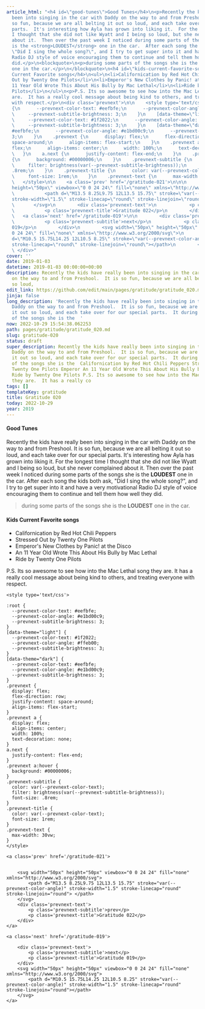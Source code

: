 ```yaml
---
article_html: "<h4 id=\"good-tunes\">Good Tunes</h4>\n<p>Recently the kids have really
  been into singing in the car with Daddy on the way to and from Preshool.  It is
  so fun, because we are all belting it out so loud, and each take over for our special
  parts.  It's interesting how Ayla has grown into liking it.  For the longest time
  I thought that she did not like Wyatt and I being so loud, but she never complained
  about it.  Then over the past week I noticed during some parts of the songs she
  is the <strong>LOUDEST</strong> one in the car.  After each song the kids both ask,
  \"Did I sing the whole song?\", and I try to get super into it and have a very motivational
  Radio DJ style of voice encouraging them to continue and tell them how well they
  did.</p>\n<blockquote>\n<p>during some parts of the songs she is the <strong>LOUDEST</strong>
  one in the car.</p>\n</blockquote>\n<h4 id=\"kids-current-favorite-songs\">Kids
  Current Favorite songs</h4>\n<ul>\n<li>Californication by Red Hot Chili Peppers</li>\n<li>Stressed
  Out by Twenty One Pilots</li>\n<li>Emperor's New Clothes by Panic! at the Disco</li>\n<li>An
  11 Year Old Wrote This About His Bully by Mac Lethal</li>\n<li>Ride by Twenty One
  Pilots</li>\n</ul>\n<p>P.S. Its so awesome to see how into the Mac Lethal song they
  are.  It has a really cool message about being kind to others, and treating everyone
  with respect.</p>\n<div class='prevnext'>\n\n    <style type='text/css'>\n\n    :root
  {\n      --prevnext-color-text: #eefbfe;\n      --prevnext-color-angle: #e1bd00c9;\n
  \     --prevnext-subtitle-brightness: 3;\n    }\n    [data-theme=\"light\"] {\n
  \     --prevnext-color-text: #1f2022;\n      --prevnext-color-angle: #ffeb00;\n
  \     --prevnext-subtitle-brightness: 3;\n    }\n    [data-theme=\"dark\"] {\n      --prevnext-color-text:
  #eefbfe;\n      --prevnext-color-angle: #e1bd00c9;\n      --prevnext-subtitle-brightness:
  3;\n    }\n    .prevnext {\n      display: flex;\n      flex-direction: row;\n      justify-content:
  space-around;\n      align-items: flex-start;\n    }\n    .prevnext a {\n      display:
  flex;\n      align-items: center;\n      width: 100%;\n      text-decoration: none;\n
  \   }\n    a.next {\n      justify-content: flex-end;\n    }\n    .prevnext a:hover
  {\n      background: #00000006;\n    }\n    .prevnext-subtitle {\n      color: var(--prevnext-color-text);\n
  \     filter: brightness(var(--prevnext-subtitle-brightness));\n      font-size:
  .8rem;\n    }\n    .prevnext-title {\n      color: var(--prevnext-color-text);\n
  \     font-size: 1rem;\n    }\n    .prevnext-text {\n      max-width: 30vw;\n    }\n
  \   </style>\n\n    <a class='prev' href='/gratitude-021'>\n\n\n        <svg width=\"50px\"
  height=\"50px\" viewbox=\"0 0 24 24\" fill=\"none\" xmlns=\"http://www.w3.org/2000/svg\">\n
  \           <path d=\"M13.5 8.25L9.75 12L13.5 15.75\" stroke=\"var(--prevnext-color-angle)\"
  stroke-width=\"1.5\" stroke-linecap=\"round\" stroke-linejoin=\"round\"> </path>\n
  \       </svg>\n        <div class='prevnext-text'>\n            <p class='prevnext-subtitle'>prev</p>\n
  \           <p class='prevnext-title'>Gratitude 022</p>\n        </div>\n    </a>\n\n
  \   <a class='next' href='/gratitude-019'>\n\n        <div class='prevnext-text'>\n
  \           <p class='prevnext-subtitle'>next</p>\n            <p class='prevnext-title'>Gratitude
  019</p>\n        </div>\n        <svg width=\"50px\" height=\"50px\" viewbox=\"0
  0 24 24\" fill=\"none\" xmlns=\"http://www.w3.org/2000/svg\">\n            <path
  d=\"M10.5 15.75L14.25 12L10.5 8.25\" stroke=\"var(--prevnext-color-angle)\" stroke-width=\"1.5\"
  stroke-linecap=\"round\" stroke-linejoin=\"round\"></path>\n        </svg>\n    </a>\n
  \ </div>"
cover: ''
date: 2019-01-03
datetime: 2019-01-03 00:00:00+00:00
description: Recently the kids have really been into singing in the car with Daddy
  on the way to and from Preshool.  It is so fun, because we are all belting it out
  so loud,
edit_link: https://github.com/edit/main/pages/gratitude/gratitude_020.md
jinja: false
long_description: 'Recently the kids have really been into singing in the car with
  Daddy on the way to and from Preshool.  It is so fun, because we are all belting
  it out so loud, and each take over for our special parts.  It during some parts
  of the songs she is the  '
now: 2022-10-29 15:54:38.062253
path: pages/gratitude/gratitude_020.md
slug: gratitude-020
status: draft
super_description: Recently the kids have really been into singing in the car with
  Daddy on the way to and from Preshool.  It is so fun, because we are all belting
  it out so loud, and each take over for our special parts.  It during some parts
  of the songs she is the  Californication by Red Hot Chili Peppers Stressed Out by
  Twenty One Pilots Emperor An 11 Year Old Wrote This About His Bully by Mac Lethal
  Ride by Twenty One Pilots P.S. Its so awesome to see how into the Mac Lethal song
  they are.  It has a really co
tags: []
templateKey: gratitude
title: Gratitude 020
today: 2022-10-29
year: 2019
---
```


#### Good Tunes

Recently the kids have really been into singing in the car with Daddy on the way to and from Preshool.  It is so fun, because we are all belting it out so loud, and each take over for our special parts.  It's interesting how Ayla has grown into liking it.  For the longest time I thought that she did not like Wyatt and I being so loud, but she never complained about it.  Then over the past week I noticed during some parts of the songs she is the **LOUDEST** one in the car.  After each song the kids both ask, "Did I sing the whole song?", and I try to get super into it and have a very motivational Radio DJ style of voice encouraging them to continue and tell them how well they did.

>during some parts of the songs she is the **LOUDEST** one in the car.


#### Kids Current Favorite songs

* Californication by Red Hot Chili Peppers
* Stressed Out by Twenty One Pilots
* Emperor's New Clothes by Panic! at the Disco
* An 11 Year Old Wrote This About His Bully by Mac Lethal
* Ride by Twenty One Pilots

P.S. Its so awesome to see how into the Mac Lethal song they are.  It has a really cool message about being kind to others, and treating everyone with respect.
<div class='prevnext'>

    <style type='text/css'>

    :root {
      --prevnext-color-text: #eefbfe;
      --prevnext-color-angle: #e1bd00c9;
      --prevnext-subtitle-brightness: 3;
    }
    [data-theme="light"] {
      --prevnext-color-text: #1f2022;
      --prevnext-color-angle: #ffeb00;
      --prevnext-subtitle-brightness: 3;
    }
    [data-theme="dark"] {
      --prevnext-color-text: #eefbfe;
      --prevnext-color-angle: #e1bd00c9;
      --prevnext-subtitle-brightness: 3;
    }
    .prevnext {
      display: flex;
      flex-direction: row;
      justify-content: space-around;
      align-items: flex-start;
    }
    .prevnext a {
      display: flex;
      align-items: center;
      width: 100%;
      text-decoration: none;
    }
    a.next {
      justify-content: flex-end;
    }
    .prevnext a:hover {
      background: #00000006;
    }
    .prevnext-subtitle {
      color: var(--prevnext-color-text);
      filter: brightness(var(--prevnext-subtitle-brightness));
      font-size: .8rem;
    }
    .prevnext-title {
      color: var(--prevnext-color-text);
      font-size: 1rem;
    }
    .prevnext-text {
      max-width: 30vw;
    }
    </style>
    
    <a class='prev' href='/gratitude-021'>
    

        <svg width="50px" height="50px" viewbox="0 0 24 24" fill="none" xmlns="http://www.w3.org/2000/svg">
            <path d="M13.5 8.25L9.75 12L13.5 15.75" stroke="var(--prevnext-color-angle)" stroke-width="1.5" stroke-linecap="round" stroke-linejoin="round"> </path>
        </svg>
        <div class='prevnext-text'>
            <p class='prevnext-subtitle'>prev</p>
            <p class='prevnext-title'>Gratitude 022</p>
        </div>
    </a>
    
    <a class='next' href='/gratitude-019'>
    
        <div class='prevnext-text'>
            <p class='prevnext-subtitle'>next</p>
            <p class='prevnext-title'>Gratitude 019</p>
        </div>
        <svg width="50px" height="50px" viewbox="0 0 24 24" fill="none" xmlns="http://www.w3.org/2000/svg">
            <path d="M10.5 15.75L14.25 12L10.5 8.25" stroke="var(--prevnext-color-angle)" stroke-width="1.5" stroke-linecap="round" stroke-linejoin="round"></path>
        </svg>
    </a>
  </div>